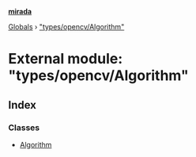 **[mirada](../README.md)**

[Globals](../README.md) › ["types/opencv/Algorithm"](_types_opencv_algorithm_.md)

# External module: "types/opencv/Algorithm"

## Index

### Classes

* [Algorithm](../classes/_types_opencv_algorithm_.algorithm.md)